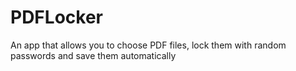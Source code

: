 # PDFLocker
An app that allows you to choose PDF files, lock them with random passwords and save them automatically
